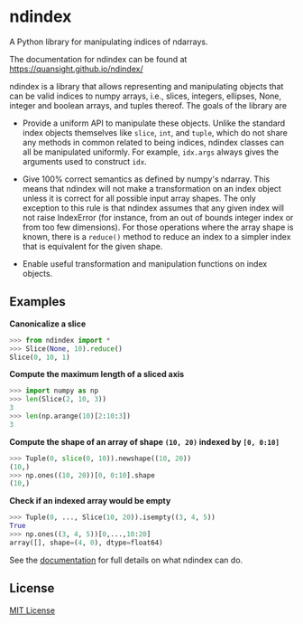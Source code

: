 # ndindex

A Python library for manipulating indices of ndarrays.

The documentation for ndindex can be found at https://quansight.github.io/ndindex/

ndindex is a library that allows representing and manipulating objects that
can be valid indices to numpy arrays, i.e., slices, integers, ellipses,
None, integer and boolean arrays, and tuples thereof. The goals of the library
are

- Provide a uniform API to manipulate these objects. Unlike the standard index
  objects themselves like `slice`, `int`, and `tuple`, which do not share any
  methods in common related to being indices, ndindex classes can all be
  manipulated uniformly. For example, `idx.args` always gives the arguments
  used to construct `idx`.

- Give 100% correct semantics as defined by numpy's ndarray. This means that
  ndindex will not make a transformation on an index object unless it is
  correct for all possible input array shapes. The only exception to this rule
  is that ndindex assumes that any given index will not raise IndexError (for
  instance, from an out of bounds integer index or from too few dimensions).
  For those operations where the array shape is known, there is a `reduce()`
  method to reduce an index to a simpler index that is equivalent for the
  given shape.

- Enable useful transformation and manipulation functions on index objects.

## Examples

**Canonicalize a slice**


```py
>>> from ndindex import *
>>> Slice(None, 10).reduce()
Slice(0, 10, 1)
```

**Compute the maximum length of a sliced axis**


```py
>>> import numpy as np
>>> len(Slice(2, 10, 3))
3
>>> len(np.arange(10)[2:10:3])
3
```

**Compute the shape of an array of shape `(10, 20)` indexed by `[0, 0:10]`**

```py
>>> Tuple(0, slice(0, 10)).newshape((10, 20))
(10,)
>>> np.ones((10, 20))[0, 0:10].shape
(10,)
```

**Check if an indexed array would be empty**

```py
>>> Tuple(0, ..., Slice(10, 20)).isempty((3, 4, 5))
True
>>> np.ones((3, 4, 5))[0,...,10:20]
array([], shape=(4, 0), dtype=float64)
```

See the [documentation](https://quansight.github.io/ndindex/) for full details
on what ndindex can do.

## License

[MIT License](LICENSE)
